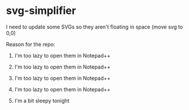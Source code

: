 # svg-simplifier

I need to update some SVGs so they aren't floating in space (move svg to 0,0)

Reason for the repo:

1. I'm too lazy to open them in Notepad++

2. I'm too lazy to open them in Notepad++

3. I'm too lazy to open them in Notepad++

4. I'm too lazy to open them in Notepad++

5. I'm a bit sleepy tonight

